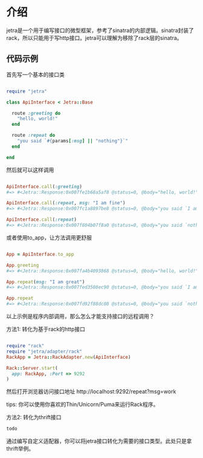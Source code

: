 # 介绍

jetra是一个用于编写接口的微型框架，参考了sinatra的内部逻辑。sinatra封装了rack，所以只能用于写http接口。jetra可以理解为移除了rack层的sinatra。

## 代码示例

首先写一个基本的接口类

```ruby

require "jetra"

class ApiInterface < Jetra::Base

  route :greeting do
    "hello, world!"
  end

  route :repeat do
    "you said `#{params[:msg] || "nothing"}`"
  end

end
```

然后就可以这样调用

```ruby

ApiInterface.call(:greeting) 
#=> #<Jetra::Response:0x007fe1b68a5af8 @status=0, @body="hello, world!">

ApiInterface.call(:repeat, msg: "I am fine") 
#=> #<Jetra::Response:0x007fc1a8897be8 @status=0, @body="you said `I am fine`">

ApiInterface.call(:repeat) 
#=> #<Jetra::Response:0x007f804b07f8a0 @status=0, @body="you said `nothing`">
```

或者使用to_app，让方法调用更舒服

```ruby

App = ApiInterface.to_app

App.greeting 
#=> #<Jetra::Response:0x007fa4b4093868 @status=0, @body="hello, world!">

App.repeat(msg: "I am great") 
#=> #<Jetra::Response:0x007fed3508ec90 @status=0, @body="you said `I am great`">

App.repeat 
#=> #<Jetra::Response:0x007fd92f88dc08 @status=0, @body="you said `nothing`">
```

以上示例是程序内部调用，那么怎么才能支持接口的远程调用？

方法1: 转化为基于rack的http接口

```ruby

require "rack"
require "jetra/adapter/rack"
RackApp = Jetra::RackAdapter.new(ApiInterface)

Rack::Server.start(
  app: RackApp, :Port => 9292
)
```

然后打开浏览器访问接口地址 http://localhost:9292/repeat?msg=work

tips: 你可以使用你喜欢的Thin/Unicorn/Puma来运行Rack程序。

方法2: 转化为thrift接口

```ruby
todo
```

通过编写自定义适配器，你可以将jetra接口转化为需要的接口类型。此处只是拿thrift举例。




















